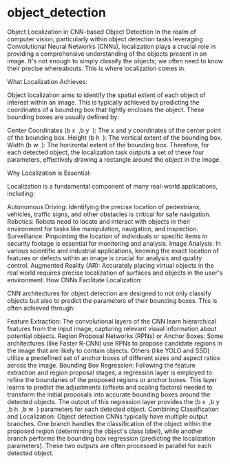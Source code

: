 # object_detection
Object Localization in CNN-based Object Detection
In the realm of computer vision, particularly within object detection tasks leveraging Convolutional Neural Networks (CNNs), localization plays a crucial role in providing a comprehensive understanding of the objects present in an image. It's not enough to simply classify the objects; we often need to know their precise whereabouts. This is where localization comes in.

What Localization Achieves:

Object localization aims to identify the spatial extent of each object of interest within an image. This is typically achieved by predicting the coordinates of a bounding box that tightly encloses the object. These bounding boxes are usually defined by:

Center Coordinates (b 
x
​
 ,b 
y
​
 ): The x and y coordinates of the center point of the bounding box.
Height (b 
h
​
 ): The vertical extent of the bounding box.
Width (b 
w
​
 ): The horizontal extent of the bounding box.
Therefore, for each detected object, the localization task outputs a set of these four parameters, effectively drawing a rectangle around the object in the image.

Why Localization is Essential:

Localization is a fundamental component of many real-world applications, including:

Autonomous Driving: Identifying the precise location of pedestrians, vehicles, traffic signs, and other obstacles is critical for safe navigation.
Robotics: Robots need to locate and interact with objects in their environment for tasks like manipulation, navigation, and inspection.
Surveillance: Pinpointing the location of individuals or specific items in security footage is essential for monitoring and analysis.
Image Analysis: In various scientific and industrial applications, knowing the exact location of features or defects within an image is crucial for analysis and quality control.
Augmented Reality (AR): Accurately placing virtual objects in the real world requires precise localization of surfaces and objects in the user's environment.
How CNNs Facilitate Localization:

CNN architectures for object detection are designed to not only classify objects but also to predict the parameters of their bounding boxes. This is often achieved through:

Feature Extraction: The convolutional layers of the CNN learn hierarchical features from the input image, capturing relevant visual information about potential objects.
Region Proposal Networks (RPNs) or Anchor Boxes: Some architectures (like Faster R-CNN) use RPNs to propose candidate regions in the image that are likely to contain objects. Others (like YOLO and SSD) utilize a predefined set of anchor boxes of different sizes and aspect ratios across the image.
Bounding Box Regression: Following the feature extraction and region proposal stages, a regression layer is employed to refine the boundaries of the proposed regions or anchor boxes. This layer learns to predict the adjustments (offsets and scaling factors) needed to transform the initial proposals into accurate bounding boxes around the detected objects. The output of this regression layer provides the (b 
x
​
 ,b 
y
​
 ,b 
h
​
 ,b 
w
​
 ) parameters for each detected object.
Combining Classification and Localization: Object detection CNNs typically have multiple output branches. One branch handles the classification of the object within the proposed region (determining the object's class label), while another branch performs the bounding box regression (predicting the localization parameters). These two outputs are often processed in parallel for each detected object.
